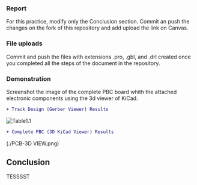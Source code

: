 ### Report
For this practice, modify only the Conclusion section. Commit an push the changes on the fork of this repository and add
upload the link on Canvas.

### File uploads
Commit and push the files with extensions .pro, .gbl, and .drl  created once you completed all the steps of the document in the repository.

### Demonstration
Screenshot the image of the complete PBC board whith the attached electronic components using the 3d viewer of KiCad.
```diff
+ Track Design (Gerber Viewer) Results
```
![Table1.1](./track_design.png)

```diff
+ Complete PBC (3D KiCad Viewer) Results
```
(./PCB-3D VIEW.png)


## Conclusion

TESSSST
